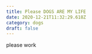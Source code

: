 ```yaml
---
title: Please DOGS ARE MY LIFE
date: 2020-12-21T11:32:29.618Z
category: dogs
draft: false
---
```


please work
